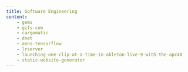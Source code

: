 ```yaml
---
title: Software Engineering
content:
    - gems
    - gifs-com
    - cargomatic
    - dnet
    - anns-tensorflow
    - lrserver
    - launching-one-clip-at-a-time-in-ableton-live-9-with-the-apc40
    - static-website-generator
---
```

